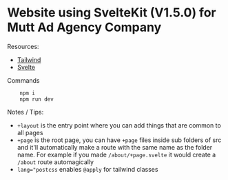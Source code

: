 # Website using SvelteKit (V1.5.0) for Mutt Ad Agency Company
Resources:
- [Tailwind](https://tailwindcss.com/docs/grid-row)
- [Svelte]([https://](https://svelte.dev))

Commands
```
    npm i 
    npm run dev
```

Notes / Tips:
- ```+layout``` is the entry point where you can add things that are common to all pages
- ```+page``` is the root page, you can have ```+page``` files inside sub folders of src and it'll automatically make a route with the same name as the folder name. For example if you made ```/about/+page.svelte``` it would create a ```/about``` route automagically
- ```lang="postcss``` enables ```@apply``` for tailwind classes